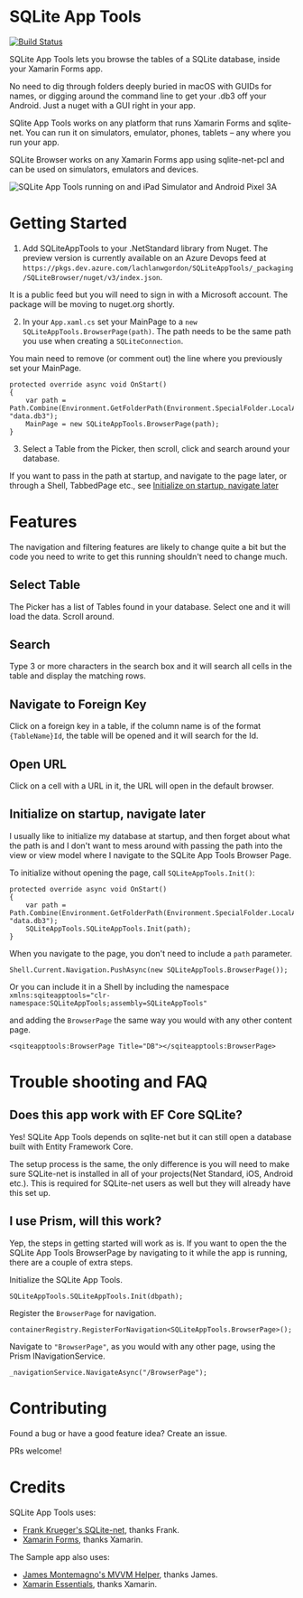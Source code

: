 # SQLite App Tools
[![Build Status](https://dev.azure.com/lachlanwgordon/SQLiteAppTools/_apis/build/status/lachlanwgordon.SQLiteAppTools?branchName=main)](https://dev.azure.com/lachlanwgordon/SQLiteAppTools/_build/latest?definitionId=21&branchName=main)

SQLite App Tools lets you browse the tables of a SQLite database, inside your Xamarin Forms app. 

No need to dig through folders deeply buried in macOS with GUIDs for names, or digging around the command line to get your .db3 off your Android. Just a nuget with a GUI right in your app.

SQlite App Tools works on any platform that runs Xamarin Forms and sqlite-net. You can run it on simulators, emulator, phones, tablets – any where you run your app.

SQLite Browser works on any Xamarin Forms app using sqlite-net-pcl and can be used on simulators, emulators and devices.

![SQLite App Tools running on and iPad Simulator and Android Pixel 3A](img/demo.gif "test")


# Getting Started

1. Add SQLiteAppTools to your .NetStandard library from Nuget. The preview version is currently available on an Azure Devops feed at `https://pkgs.dev.azure.com/lachlanwgordon/SQLiteAppTools/_packaging/SQLiteBrowser/nuget/v3/index.json`.

It is a public feed but you will need to sign in with a Microsoft account. The package will be moving to nuget.org shortly.

2. In your `App.xaml.cs` set your MainPage to a `new SQLiteAppTools.BrowserPage(path)`. The path needs to be the same path you use when creating a `SQLiteConnection`.

You main need to remove (or comment out) the line where you previously set your MainPage.

```
protected override async void OnStart()
{
    var path = Path.Combine(Environment.GetFolderPath(Environment.SpecialFolder.LocalApplicationData), "data.db3");
    MainPage = new SQLiteAppTools.BrowserPage(path);
}
```

3. Select a Table from the Picker, then scroll, click and search around your database.

If you want to pass in the path at startup, and navigate to the page later, or through a Shell, TabbedPage etc., see [Initialize on startup, navigate later](#Initialize-on-startup,-navigate-later)

# Features

The navigation and filtering features are likely to change quite a bit but the code you need to write to get this running shouldn't need to change much.

## Select Table
The Picker has a list of Tables found in your database. Select one and it will load the data. Scroll around.

## Search
Type 3 or more characters in the search box and it will search all cells in the table and display the matching rows.

## Navigate to Foreign Key
Click on a foreign key in a table, if the column name is of the format `{TableName}Id`, the table will be opened and it will search for the Id.

## Open URL
Click on a cell with a URL in it, the URL will open in the default browser.

## Initialize on startup, navigate later
I usually like to initialize my database at startup, and then forget about what the path is and I don't want to mess around with passing the path into the view or view model where I navigate to the SQLite App Tools Browser Page.

To initialize without opening the page, call `SQLiteAppTools.Init()`:

```
protected override async void OnStart()
{
    var path = Path.Combine(Environment.GetFolderPath(Environment.SpecialFolder.LocalApplicationData), "data.db3");
    SQLiteAppTools.SQLiteAppTools.Init(path);
}
```

When you navigate to the page, you don't need to include a `path` parameter.

```
Shell.Current.Navigation.PushAsync(new SQLiteAppTools.BrowserPage());
```

Or you can include it in a Shell by including the namespace `xmlns:sqiteapptools="clr-namespace:SQLiteAppTools;assembly=SQLiteAppTools"`

and adding the `BrowserPage` the same way you would with any other content page.

```
<sqiteapptools:BrowserPage Title="DB"></sqiteapptools:BrowserPage>
```

# Trouble shooting and FAQ

## Does this app work with EF Core SQLite?
Yes! SQLite App Tools depends on sqlite-net but it can still open a database built with Entity Framework Core.

The setup process is the same, the only difference is you will need to make sure SQLite-net is installed in all of your projects(Net Standard, iOS, Android etc.). This is required for SQLite-net users as well but they will already have this set up.

## I use Prism, will this work?
Yep, the steps in getting started will work as is. If you want to open the the SQLite App Tools BrowserPage by navigating to it while the app is running, there are a couple of extra steps.

Initialize the SQLite App Tools.

```
SQLiteAppTools.SQLiteAppTools.Init(dbpath);
```

Register the `BrowserPage` for navigation.
```
containerRegistry.RegisterForNavigation<SQLiteAppTools.BrowserPage>();
```

Navigate to `"BrowserPage"`, as you would with any other page, using the Prism INavigationService.
```
_navigationService.NavigateAsync("/BrowserPage");
```

# Contributing

Found a bug or have a good feature idea? Create an issue.

PRs welcome!

# Credits
SQLite App Tools uses:
 - [Frank Krueger's SQLite-net](https://github.com/praeclarum/sqlite-net), thanks Frank.
 - [Xamarin Forms](https://github.com/xamarin/Xamarin.Forms), thanks Xamarin.

The Sample app also uses:
 - [James Montemagno's MVVM Helper](https://github.com/jamesmontemagno/mvvm-helpers), thanks James.
 - [Xamarin Essentials](https://github.com/xamarin/Essentials), thanks Xamarin.
 

 